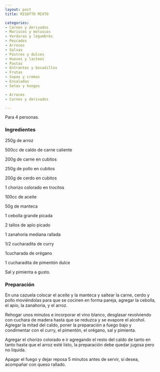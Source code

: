 ```yaml
---
layout: post
title: RISOTTO MIXTO

categories:
- Carnes y derivados
- Mariscos y moluscos
- Verduras y legumbres
- Pescados
- Arroces
- Salsas
- Postres y dulces
- Huevos y lacteos
- Pastas
- Entrantes y bocadillos
- Frutas
- Sopas y cremas
- Ensaladas
- Setas y hongos

- Arroces
- Carnes y derivados

---
```


Para 4 personas.

<h3>Ingredientes</h3>

250g de arroz

500cc de caldo de carne caliente

200g de carne en cubitos

250g de pollo en cubitos

200g de cerdo en cubitos

1 chorizo colorado en trocitos

100cc de aceite

50g de manteca

1 cebolla grande picada

2 tallos de apio picado

1 zanahoria mediana rallada

1/2 cucharadita de curry

1cucharada de orégano

1 cucharadita de pimentón dulce

Sal y pimienta a gusto.

<h3>Preparación</h3>

En una cazuela colocar el aceite y la manteca y saltear la carne, cerdo y pollo moviéndolas para que se cocinen en forma pareja, agregar la cebolla, el apio, la zanahoria, y el arroz.

Rehogar unos minutos e incorporar el vino blanco, desglasar revolviendo con cuchara de madera hasta que se reduzca y se evapore el alcohol. Agregar la mitad del caldo, poner la preparación a fuego bajo y condimentar con el curry, el pimentón, el orégano, sal y pimienta.

Agregar el chorizo colorado e ir agregando el resto del caldo de tanto en tanto hasta que el arroz esté listo, la preparación debe quedar jugosa pero no líquida.

Apagar el fuego y dejar reposa 5 minutos antes de servir, si desea, acompañar con queso rallado.

